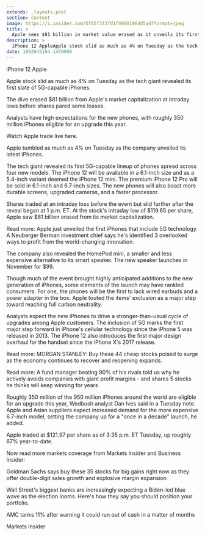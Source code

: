 ```yaml
--- 
extends: _layouts.post 
section: content 
image: https://i.insider.com/5f85f3f2fd1f49001964d5ad?format=jpeg 
title: > 
  Apple sees $81 billion in market value erased as it unveils its first 5G iPhones 
description: > 
  iPhone 12 AppleApple stock slid as much as 4% on Tuesday as the tech giant revealed its first slate of 5G-capable iPhones.Analysts have high expectations for the new phones, with roughly 350 million iPhones eligible for an upgrade this year.The iPhone 12 will be available in a 6.1-inch size and as a 5.4-inch variant deemed the iPhone 12 mini.The premium iPhone 12 Pro will be sold in 6.1-inch and 6.7-inch sizes.At the stock's intraday low of $119.65 per share, Apple saw $81 billion erased from its market capitalization. 
date: 1602645104.1450088 
--- 
```

iPhone 12 Apple

Apple stock slid as much as 4% on Tuesday as the tech giant revealed its first slate of 5G-capable iPhones.

The dive erased $81 billion from Apple's market capitalization at intraday lows before shares pared some losses.

Analysts have high expectations for the new phones, with roughly 350 million iPhones eligible for an upgrade this year.

Watch Apple trade live here.

Apple tumbled as much as 4% on Tuesday as the company unveiled its latest iPhones.

The tech giant revealed its first 5G-capable lineup of phones spread across four new models. The iPhone 12 will be available in a 6.1-inch size and as a 5.4-inch variant deemed the iPhone 12 mini. The premium iPhone 12 Pro will be sold in 6.1-inch and 6.7-inch sizes. The new phones will also boast more durable screens, upgraded cameras, and a faster processor.

Shares traded at an intraday loss before the event but slid further after the reveal began at 1 p.m. ET. At the stock's intraday low of $119.65 per share, Apple saw $81 billion erased from its market capitalization.

Read more: Apple just unveiled the first iPhones that include 5G technology. A Neuberger Berman investment chief says he's identified 3 overlooked ways to profit from the world-changing innovation.

The company also revealed the HomePod mini, a smaller and less expensive alternative to its smart speaker. The new speaker launches in November for $99.

Though much of the event brought highly anticipated additions to the new generation of iPhones, some elements of the launch may have rankled consumers. For one, the phones will be the first to lack wired earbuds and a power adapter in the box. Apple touted the items' exclusion as a major step toward reaching full carbon neutrality.

Analysts expect the new iPhones to drive a stronger-than-usual cycle of upgrades among Apple customers. The inclusion of 5G marks the first major step forward in iPhone's cellular technology since the iPhone 5 was released in 2013. The iPhone 12 also introduces the first major design overhaul for the handset since the iPhone X's 2017 release.

Read more: MORGAN STANLEY: Buy these 44 cheap stocks poised to surge as the economy continues to recover and reopening expands.

Read more: A fund manager beating 90% of his rivals told us why he actively avoids companies with giant profit margins - and shares 5 stocks he thinks will keep winning for years

Roughly 350 million of the 950 million iPhones around the world are eligible for an upgrade this year, Wedbush analyst Dan Ives said in a Tuesday note. Apple and Asian suppliers expect increased demand for the more expensive 6.7-inch model, setting the company up for a "once in a decade" launch, he added.

Apple traded at $121.97 per share as of 3:35 p.m. ET Tuesday, up roughly 67% year-to-date.

Now read more markets coverage from Markets Insider and Business Insider:

Goldman Sachs says buy these 35 stocks for big gains right now as they offer double-digit sales growth and explosive margin expansion

Wall Street's biggest banks are increasingly expecting a Biden-led blue wave as the election looms. Here's how they say you should position your portfolio.

AMC tanks 11% after warning it could run out of cash in a matter of months

Markets Insider